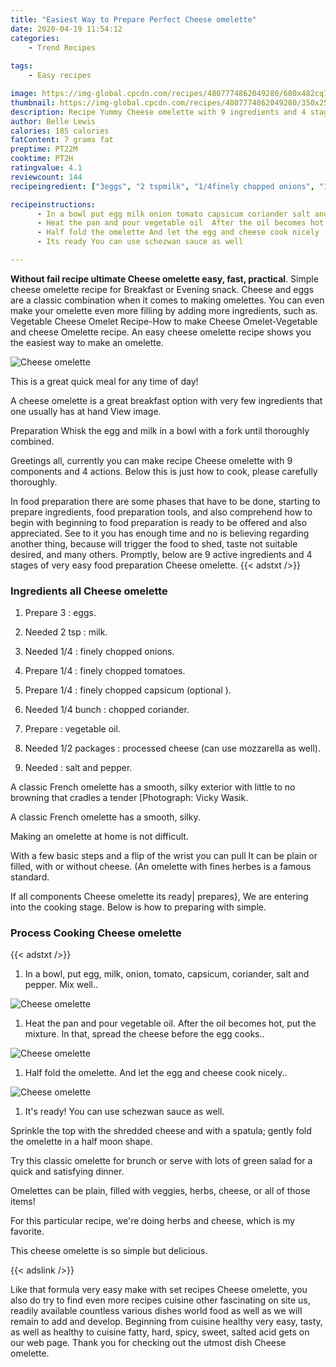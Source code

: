 ```yaml
---
title: "Easiest Way to Prepare Perfect Cheese omelette"
date: 2020-04-19 11:54:12
categories:
    - Trend Recipes
    
tags:
    - Easy recipes

image: https://img-global.cpcdn.com/recipes/4807774862049280/680x482cq70/cheese-omelette-recipe-main-photo.jpg
thumbnail: https://img-global.cpcdn.com/recipes/4807774862049280/350x250cq70/cheese-omelette-recipe-main-photo.jpg
description: Recipe Yummy Cheese omelette with 9 ingredients and 4 stages of easy cooking.
author: Belle Lewis
calories: 185 calories
fatContent: 7 grams fat
preptime: PT22M
cooktime: PT2H
ratingvalue: 4.1
reviewcount: 144
recipeingredient: ["3eggs", "2 tspmilk", "1/4finely chopped onions", "1/4finely chopped tomatoes", "1/4finely chopped capsicum optional ", "1/4 bunchchopped coriander", "vegetable oil", "1/2 packagesprocessed cheese can use mozzarella as well", "salt and pepper"]

recipeinstructions: 
      - In a bowl put egg milk onion tomato capsicum coriander salt and pepper  Mix well 
      - Heat the pan and pour vegetable oil  After the oil becomes hot put the mixture In that spread the cheese before the egg cooks 
      - Half fold the omelette And let the egg and cheese cook nicely 
      - Its ready You can use schezwan sauce as well

---
```




**Without fail recipe ultimate Cheese omelette easy, fast, practical**. Simple cheese omelette recipe for Breakfast or Evening snack. Cheese and eggs are a classic combination when it comes to making omelettes. You can even make your omelette even more filling by adding more ingredients, such as. Vegetable Cheese Omelet Recipe-How to make Cheese Omelet-Vegetable and cheese Omelette recipe. An easy cheese omelette recipe shows you the easiest way to make an omelette.


![Cheese omelette](https://img-global.cpcdn.com/recipes/4807774862049280/680x482cq70/cheese-omelette-recipe-main-photo.jpg "Cheese omelette")



This is a great quick meal for any time of day!

A cheese omelette is a great breakfast option with very few ingredients that one usually has at hand View image.

Preparation Whisk the egg and milk in a bowl with a fork until thoroughly combined.


Greetings all, currently you can make recipe Cheese omelette with 9 components and 4 actions. Below this is just how to cook, please carefully thoroughly.

In food preparation there are some phases that have to be done, starting to prepare ingredients, food preparation tools, and also comprehend how to begin with beginning to food preparation is ready to be offered and also appreciated. See to it you has enough time and no is believing regarding another thing, because will trigger the food to shed, taste not suitable desired, and many others. Promptly, below are 9 active ingredients and 4 stages of very easy food preparation Cheese omelette.
{{< adstxt />}}

### Ingredients all Cheese omelette


1. Prepare 3 : eggs.

1. Needed 2 tsp : milk.

1. Needed 1/4 : finely chopped onions.

1. Prepare 1/4 : finely chopped tomatoes.

1. Prepare 1/4 : finely chopped capsicum (optional ).

1. Needed 1/4 bunch : chopped coriander.

1. Prepare  : vegetable oil.

1. Needed 1/2 packages : processed cheese (can use mozzarella as well).

1. Needed  : salt and pepper.


A classic French omelette has a smooth, silky exterior with little to no browning that cradles a tender [Photograph: Vicky Wasik.

A classic French omelette has a smooth, silky.

Making an omelette at home is not difficult.

With a few basic steps and a flip of the wrist you can pull It can be plain or filled, with or without cheese. (An omelette with fines herbes is a famous standard.


If all components Cheese omelette its ready| prepares}, We are entering into the cooking stage. Below is how to preparing with simple.

### Process Cooking Cheese omelette

{{< adstxt />}}


1. In a bowl, put egg, milk, onion, tomato, capsicum, coriander, salt and pepper.  Mix well..



![Cheese omelette](https://img-global.cpcdn.com/steps/4842959141863424/160x128cq70/cheese-omelette-recipe-step-1-photo.jpg" "Cheese omelette")



1. Heat the pan and pour vegetable oil.  After the oil becomes hot, put the mixture. In that, spread the cheese before the egg cooks..



![Cheese omelette](https://img-global.cpcdn.com/steps/5672215589683200/160x128cq70/cheese-omelette-recipe-step-2-photo.jpg" "Cheese omelette")



1. Half fold the omelette. And let the egg and cheese cook nicely..



![Cheese omelette](https://img-global.cpcdn.com/steps/5419180275793920/160x128cq70/cheese-omelette-recipe-step-3-photo.jpg" "Cheese omelette")



1. It&#39;s ready! You can use schezwan sauce as well.




Sprinkle the top with the shredded cheese and with a spatula; gently fold the omelette in a half moon shape.

Try this classic omelette for brunch or serve with lots of green salad for a quick and satisfying dinner.

Omelettes can be plain, filled with veggies, herbs, cheese, or all of those items!

For this particular recipe, we&#39;re doing herbs and cheese, which is my favorite.

This cheese omelette is so simple but delicious.


{{< adslink />}}

Like that formula very easy make with set recipes Cheese omelette, you also do try to find even more recipes cuisine other fascinating on site us, readily available countless various dishes world food as well as we will remain to add and develop. Beginning from cuisine healthy very easy, tasty, as well as healthy to cuisine fatty, hard, spicy, sweet, salted acid gets on our web page. Thank you for checking out the utmost dish Cheese omelette.
